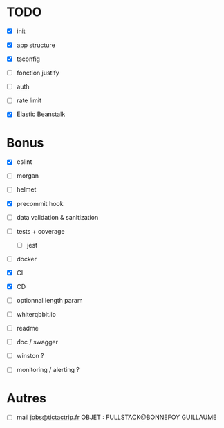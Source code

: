 # TODO

- [x] init
- [x] app structure
- [x] tsconfig
- [ ] fonction justify
- [ ] auth
- [ ] rate limit
- [x] Elastic Beanstalk


# Bonus

- [x] eslint
- [ ] morgan
- [ ] helmet
- [x] precommit hook
- [ ] data validation & sanitization
- [ ] tests + coverage
    - [ ] jest
- [ ] docker
- [x] CI
- [x] CD
- [ ] optionnal length param
- [ ] whiterqbbit.io
- [ ] readme
- [ ] doc / swagger
- [ ] winston ?
- [ ] monitoring / alerting ?


# Autres

- [ ] mail jobs@tictactrip.fr    OBJET : FULLSTACK@BONNEFOY GUILLAUME